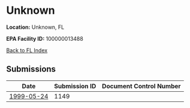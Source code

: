 # Unknown

**Location:** Unknown, FL

**EPA Facility ID:** 100000013488

[Back to FL Index](../../index.md)

## Submissions

| Date | Submission ID | Document Control Number |
|------|--------------|-------------------------|
| [1999-05-24](submissions/1149.md) | 1149 |  |
